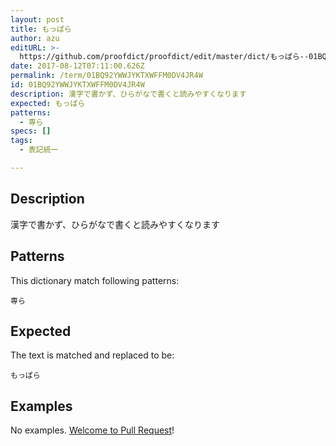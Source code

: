 ```yaml
---
layout: post
title: もっぱら
author: azu
editURL: >-
  https://github.com/proofdict/proofdict/edit/master/dict/もっぱら--01BQ92YWWJYKTXWFFM0DV4JR4W.yml
date: 2017-08-12T07:11:00.626Z
permalink: /term/01BQ92YWWJYKTXWFFM0DV4JR4W
id: 01BQ92YWWJYKTXWFFM0DV4JR4W
description: 漢字で書かず、ひらがなで書くと読みやすくなります
expected: もっぱら
patterns:
  - 専ら
specs: []
tags:
  - 表記統一

---
```


## Description

漢字で書かず、ひらがなで書くと読みやすくなります

## Patterns

This dictionary match following patterns:

    専ら

## Expected

The text is matched and replaced to be:

    もっぱら

## Examples

No examples. [Welcome to Pull Request](https://github.com/jser/jser.info/edit/master/dict/もっぱら--01BQ92YWWJYKTXWFFM0DV4JR4W.yml)!
